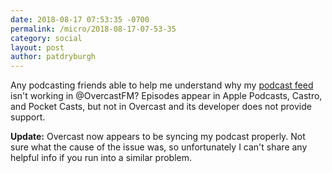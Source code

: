 ```yaml
---
date: 2018-08-17 07:53:35 -0700
permalink: /micro/2018-08-17-07-53-35
category: social
layout: post
author: patdryburgh
---
```


Any podcasting friends able to help me understand why my [podcast feed](https://patdryburgh.com/feed/podcast.xml) isn't working in @OvercastFM? Episodes appear in Apple Podcasts, Castro, and Pocket Casts, but not in Overcast and its developer does not provide support.

**Update:** Overcast now appears to be syncing my podcast properly. Not sure what the cause of the issue was, so unfortunately I can't share any helpful info if you run into a similar problem.